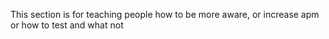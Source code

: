 






This section is for teaching people how to be more aware, or increase apm or how to test and what not







